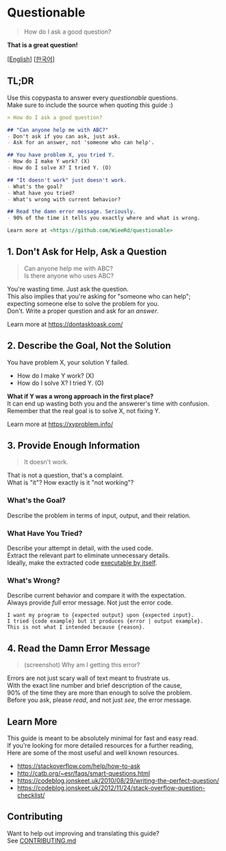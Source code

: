 # Questionable

> How do I ask a good question?

**That is a great question!**

[[English](https://github.com/WieeRd/questionable)]
[[한국어](/i18n/ko.md)]

## TL;DR

Use this copypasta to answer every *questionable* questions.  
Make sure to include the source when quoting this guide :)

```markdown
> How do I ask a good question?

## "Can anyone help me with ABC?"
- Don't ask if you can ask, just ask.
- Ask for an answer, not 'someone who can help'.

## You have problem X, you tried Y.
- How do I make Y work? (X)
- How do I solve X? I tried Y. (O)

## "It doesn't work" just doesn't work.
- What's the goal?
- What have you tried?
- What's wrong with current behavior?

## Read the damn error message. Seriously.
- 90% of the time it tells you exactly where and what is wrong.

Learn more at <https://github.com/WieeRd/questionable>
```

## 1. Don't Ask for Help, Ask a Question

> Can anyone help me with ABC?  
> Is there anyone who uses ABC?

You're wasting time. Just ask the question.  
This also implies that you're asking for "someone who can help";  
expecting someone else to solve the problem for you.  
Don't. Write a proper question and ask for an *answer*.

Learn more at <https://dontasktoask.com/>

## 2. Describe the Goal, Not the Solution

You have problem X, your solution Y failed.

- How do I make Y work? (X)
- How do I solve X? I tried Y. (O)

**What if Y was a wrong approach in the first place?**  
It can end up wasting both you and the answerer's time with confusion.  
Remember that the real goal is to solve X, not fixing Y.

Learn more at <https://xyproblem.info/>

## 3. Provide Enough Information

> It doesn't work.

That is not a question, that's a complaint.  
What is "it"? How exactly is it "not working"?

### What's the Goal?

Describe the problem in terms of input, output, and their relation.

### What Have You Tried?

Describe your attempt in detail, with the used code.  
Extract the relevant part to eliminate unnecessary details.  
Ideally, make the extracted code [executable by itself][MRE].

[MRE]: https://stackoverflow.com/help/minimal-reproducible-example

### What's Wrong?

Describe current behavior and compare it with the expectation.  
Always provide *full* error message. Not just the error code.

```text
I want my program to {expected output} upon {expected input}.
I tried {code example} but it produces {error | output example}.
This is not what I intended because {reason}.
```

## 4. Read the Damn Error Message

> (screenshot) Why am I getting this error?

Errors are not just scary wall of text meant to frustrate us.  
With the exact line number and brief description of the cause,  
90% of the time they are more than enough to solve the problem.  
Before you ask, please *read*, and not just *see*, the error message.

## Learn More

This guide is meant to be absolutely minimal for fast and easy read.  
If you're looking for more detailed resources for a further reading,  
Here are some of the most useful and well known resources.

- <https://stackoverflow.com/help/how-to-ask>
- <http://catb.org/~esr/faqs/smart-questions.html>
- <https://codeblog.jonskeet.uk/2010/08/29/writing-the-perfect-question/>
- <https://codeblog.jonskeet.uk/2012/11/24/stack-overflow-question-checklist/>

## Contributing

Want to help out improving and translating this guide?  
See [CONTRIBUTING.md](/CONTRIBUTING.md)
